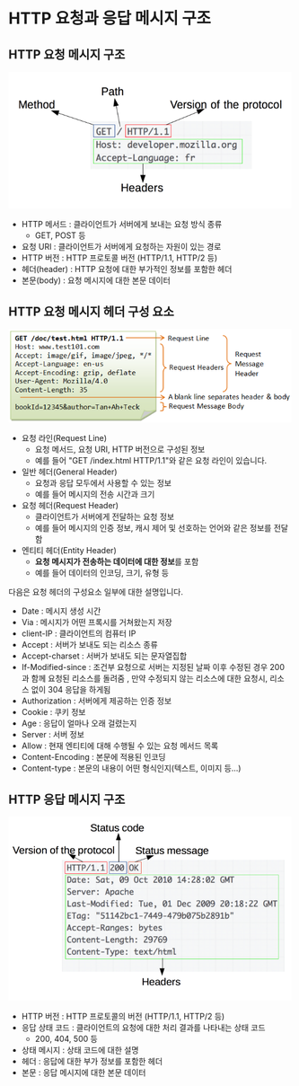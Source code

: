 # HTTP 요청과 응답 메시지 구조
## HTTP 요청 메시지 구조
![](img/img.png)
- HTTP 메서드 : 클라이언트가 서버에게 보내는 요청 방식 종류
  - GET, POST 등
- 요청 URI : 클라이언트가 서버에게 요청하는 자원이 있는 경로
- HTTP 버전 : HTTP 프로토콜 버전 (HTTP/1.1, HTTP/2 등)
- 헤더(header) : HTTP 요청에 대한 부가적인 정보를 포함한 헤더
- 본문(body) : 요청 메시지에 대한 본문 데이터

## HTTP 요청 메시지 헤더 구성 요소
![](img/img_2.png)
- 요청 라인(Request Line)
  - 요청 메서드, 요청 URI, HTTP 버전으로 구성된 정보
  - 예를 들어 "GET /index.html HTTP/1.1"와 같은 요청 라인이 있습니다.
- 일반 헤더(General Header)
  - 요청과 응답 모두에서 사용할 수 있는 정보
  - 예를 들어 메시지의 전송 시간과 크기
- 요청 헤더(Request Header)
  - 클라이언트가 서버에게 전달하는 요청 정보
  - 예를 들어 메시지의 인증 정보, 캐시 제어 및 선호하는 언어와 같은 정보를 전달함
- 엔티티 헤더(Entity Header)
  - **요청 메시지가 전송하는 데이터에 대한 정보**를 포함
  - 예를 들어 데이터의 인코딩, 크기, 유형 등

다음은 요청 헤더의 구성요소 일부에 대한 설명입니다.
- Date : 메시지 생성 시간
- Via : 메시지가 어떤 프록시를 거쳐왔는지 저장
- client-IP : 클라이언트의 컴퓨터 IP
- Accept : 서버가 보내도 되는 리소스 종류
- Accept-charset : 서버가 보내도 되는 문자열집합
- If-Modified-since : 조건부 요청으로 서버는 지정된 날짜 이후 수정된 경우 200과 함께 요청된 리소스를 돌려줌 , 만약 수정되지 않는 리소스에 대한 요청시, 리소스 없이 304 응답을 하게됨
- Authorization : 서버에게 제공하는 인증 정보
- Cookie : 쿠키 정보
- Age : 응답이 얼마나 오래 걸렸는지
- Server : 서버 정보
- Allow : 현재 엔티티에 대해 수행될 수 있는 요청 메서드 목록
- Content-Encoding : 본문에 적용된 인코딩
- Content-type : 본문의 내용이 어떤 형식인지(텍스트, 이미지 등...)

## HTTP 응답 메시지 구조
![](img/img_1.png)
- HTTP 버전 : HTTP 프로토콜의 버전 (HTTP/1.1, HTTP/2 등)
- 응답 상태 코드 : 클라이언트의 요청에 대한 처리 결과를 나타내는 상태 코드
  - 200, 404, 500 등
- 상태 메시지 : 상태 코드에 대한 설명
- 헤더 : 응답에 대한 부가 정보를 포함한 헤더
- 본문 : 응답 메시지에 대한 본문 데이터

